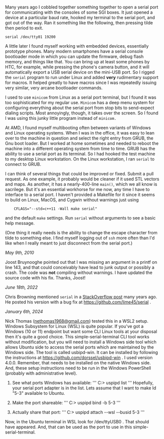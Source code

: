 Many years ago I cobbled together something together to open a serial port
for communicating with the consoles of some SGI boxes.  It just opened
a device at a particular baud rate, hooked my terminal to the serial
port, and got out of the way.  Ran it something like the following,
then pressing tilde then period to exit.

```
serial /dev/tty01 19200
```

A little later I found myself working with embedded devices, essentially
prototype phones.   Many modern smartphones have a serial console
bootloader mode in which you can update the firmware, debug flash
memory, and things like that.  You can bring up at least some phones
by HTC, for example, while pressing the phone's camera button, and it
will automatically export a USB serial device on the mini-USB port.
So I rigged the `serial` program to run under Linux and added **very**
rudimentary support for macros.  It helped greatly to have macros since
I was repeatedly issuing very similar, very arcane bootloader commands.

I used to use `minicom` from Linux as a serial port terminal, but I found
it was too sophisticated for my regular use.  `Minicom` has a deep menu
system for configuring everything about the serial port from stop bits
to send-expect dialing scripts.  Most annoyingly, though, it takes over
the screen.  So I found I was using this junky little program instead of
`minicom.`

At AMD, I found myself multibooting often between variants of Windows
and Linux operating systems.  When I was in the office, it was easy to
lean over to the machine in question and select the right entry from
GRUB, the Gnu boot loader.  But I worked at home sometimes and needed to
reboot the machine into a different operating system from time to time.
GRUB has the ability to use a serial port as its terminal. So I had
hooked the test machine to my desktop Linux workstation.  On the Linux
workstation, I ran `serial` to connect to GRUB.

I can think of several things that could be improved or fixed.  Submit a
pull request.  As one example, it probably would be cleaner if it used
STL vectors and maps.  As another, it has a nearly-400-line `main()`,
which we all know is sacrilege.  But it's an essential workhorse
for me now, any time I have to interface to a serial port.  I haven't
provided a Makefile for it since it seems to build on Linux, MacOS,
and Cygwin without warnings just using
```
    CFLAGS="--std=c++11 -Wall make serial"
```
and the default `make` settings.  Run `serial` without arguments to see
a basic help message.

(One thing it really needs is the ability to change the escape character
from tilde to something else.  I find myself logging out of `ssh` more
often than I'd like when I really meant to just disconnect from the
serial port.)

*May 9th, 2010*

Joost Bruynooghe pointed out that I was missing an argument in a printf
on line 143, and that could conceivably have lead to junk output or
possibly a crash.  The code was **not** compiling without warnings.
I have updated the source code with his fix.  Thanks, Joost!

*June 18th, 2022*

Chris Browning mentioned `serial` in a
[StackOverflow post](https://stackoverflow.com/a/43925904)
many years ago.  He posted his version with a bug fix at
https://github.com/lime45/serial .

*January 6th, 2024*

Nick Thomas (nethomas1968@gmail.com) tested this in a WSL2 setup.
Windows Subsystem for Linux (WSL) is quite popular. If you've got a 
Windows (10 or 11) endpoint but want some CLI Linux tools at your disposal
then it's quite a good choice.
This simple-serial-terminal CLI tool works without modification, but you will
need to install a Windows side tool which allows Ubuntu side to access the serial ports
which are maintained by the Windows side.
The tool is called usbipd-win. It can be installed by following the instructions
at https://github.com/dorssel/usbipd-win   . I used version 4.0.0. 
Remember, that needs to be installed on the native Windows side. And, these setup instructions
need to be run in the Windows PowerShell (probably with administrative level).

1) See what ports Windows has available:
'''
 C:\> uspipd list
'''
Hopefully, your serial port adapter is in the list. Lets assume that I want to make Id "5-3"
available to Ubuntu.

2) Make the port shareable:
'''
 C:\> uspipd bind -b 5-3
'''

3) Actually share that port:
'''
 C:\> uspipd attach --wsl --busid 5-3
'''

Now, in the Ubuntu terminal in WSL look for /dev/ttyUSB0 . That should have appeared.
And, that can be used as the port to use in this simple-serial-terminal.
